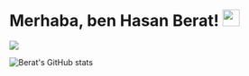
# Merhaba, ben Hasan Berat!  <img src="https://raw.githubusercontent.com/MartinHeinz/MartinHeinz/master/wave.gif" width="30px">

[![](https://img.shields.io/badge/linkedin-%230077B5.svg?&style=for-the-badge&logo=linkedin&logoColor=white)](www.linkedin.com/in/hasan-berat-söke-0b707a210)

![Berat's GitHub stats](https://github-readme-stats.vercel.app/api?username=HasanBeratSoke&show_icons=true&theme=dark)

